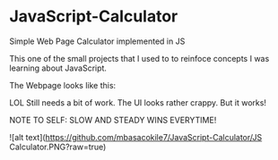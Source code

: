 # JavaScript-Calculator
Simple Web Page Calculator implemented in JS

This one of the small projects that I used to to reinfoce concepts I was learning about JavaScript.

The Webpage looks like this: 

LOL Still needs a bit of work. The UI looks rather crappy. But it works!

NOTE TO SELF: SLOW AND STEADY WINS EVERYTIME!


![alt text](https://github.com/mbasacokile7/JavaScript-Calculator/JS Calculator.PNG?raw=true)
